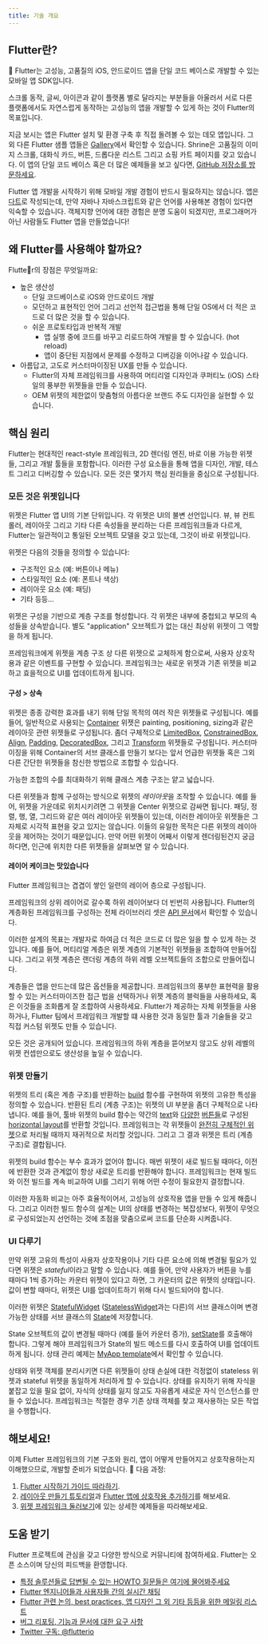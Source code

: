```yaml
---
title: 기술 개요
---
```


## Flutter란?

Flutter는 고성능, 고품질의 iOS, 안드로이드 앱을 단일 코드 베이스로 개발할 수 있는 모바일 앱 SDK입니다.

스크롤 동작, 글씨, 아이콘과 같이 플랫폼 별로 달라지는 부분들을 아울러서 서로 다른 플랫폼에서도 자연스럽게 동작하는 고성능의 앱을 개발할 수 있게 하는 것이 Flutter의 목표입니다.

<object type="image/svg+xml" data="/images/whatisflutter/hero-shrine.svg" style="width: 100%; height: 100%;"></object>

지금 보시는 앱은 Flutter 설치 및 환경 구축 후 직접 돌려볼 수 있는 데모 앱입니다. 그 외 다른 Flutter 샘플 앱들은 [Gallery](https://github.com/flutter/flutter/tree/master/examples/flutter_gallery/lib/demo)에서 확인할 수 있습니다.
Shrine은 고품질의 이미지 스크롤, 대화식 카드, 버튼, 드롭다운 리스트 그리고 쇼핑 카트 페이지를 갖고 있습니다. 이 앱의 단일 코드 베이스 혹은 더 많은 예제들을 보고 싶다면, [GitHub 저장소를 방문하세요](https://github.com/flutter/flutter/tree/master/examples).

Flutter 앱 개발을 시작하기 위해 모바일 개발 경험이 반드시 필요하지는 않습니다. 앱은 [다트](https://www.dartlang.org)로 작성되는데, 만약 자바나 자바스크립트와 같은 언어를 사용해본 경험이 있다면 익숙할 수 있습니다. 객체지향 언어에 대한 경험은 분명 도움이 되겠지만, 프로그래머가 아닌 사람들도 Flutter 앱을 만들었습니다!

## 왜 Flutter를 사용해야 할까요?

Flutter의 장점은 무엇일까요:
*   높은 생산성
    *   단일 코드베이스로 iOS와 안드로이드 개발
    *   모던하고 표현적인 언어 그리고 선언적 접근법을 통해 단일 OS에서 더 적은 코드로 더 많은 것을 할 수 있습니다.
    *   쉬운 프로토타입과 반복적 개발
        *   앱 실행 중에 코드를 바꾸고 리로드하여 개발을 할 수 있습니다. (hot reload)
        *   앱이 중단된 지점에서 문제를 수정하고 디버깅을 이어나갈 수 있습니다.
*   아름답고, 고도로 커스터마이징된 UX를 만들 수 있습니다.
    *   Flutter의 자체 프레임워크를 사용하여 머티리얼 디자인과 쿠퍼티노 (iOS) 스타일의 풍부한 위젯들을 만들 수 있습니다.
    *   OEM 위젯의 제한없이 맞춤형의 아름다운 브랜드 주도 디자인을 실현할 수 있습니다.

## 핵심 원리

Flutter는 현대적인 react-style 프레임워크, 2D 렌더링 엔진, 바로 이용 가능한 위젯들, 그리고 개발 툴들을 포함합니다. 이러한 구성 요소들을 통해 앱을 디자인, 개발, 테스트 그리고 디버깅할 수 있습니다. 모든 것은 몇가지 핵심 원리들을 중심으로 구성됩니다.

### 모든 것은 위젯입니다

위젯은 Flutter 앱 UI의 기본 단위입니다. 각 위젯은 UI의 불변 선언입니다. 뷰, 뷰 컨트롤러, 레이아웃 그리고 기타 다른 속성들을 분리하는 다른 프레임워크들과 다르게, Flutter는 일관적이고 통일된 오브젝트 모델을 갖고 있는데, 그것이 바로 위젯입니다.

위젯은 다음의 것들을 정의할 수 있습니다:

*   구조적인 요소 (예: 버튼이나 메뉴)
*   스타일적인 요소 (예: 폰트나 색상)
*   레이아웃 요소 (예: 패딩)
*   기타 등등...

위젯은 구성을 기반으로 계층 구조를 형성합니다. 각 위젯은 내부에 중첩되고 부모의 속성들을 상속받습니다. 별도 "application" 오브젝트가 없는 대신 최상위 위젯이 그 역할을 하게 됩니다.

프레임워크에게 위젯을 계층 구조 상 다른 위젯으로 교체하게 함으로써, 사용자 상호작용과 같은 이벤트를 구현할 수 있습니다. 프레임워크는 새로운 위젯과 기존 위젯을 비교하고 효을적으로 UI를 업데이트하게 됩니다.

#### 구성 > 상속

위젯은 종종 강력한 효과를 내기 위해 단일 목적의 여러 작은 위젯들로 구성됩니다. 예를 들어, 일반적으로 사용되는 [Container](https://github.com/flutter/flutter/blob/master/packages/flutter/lib/src/widgets/container.dart) 위젯은 painting, positioning, sizing과 같은 레이아웃 관련 위젯들로 구성됩니다. 좀더 구체적으로 [LimitedBox](https://docs.flutter.io/flutter/widgets/LimitedBox-class.html),
[ConstrainedBox](https://docs.flutter.io/flutter/widgets/ConstrainedBox-class.html),
[Align](https://docs.flutter.io/flutter/widgets/Align-class.html),
[Padding](https://docs.flutter.io/flutter/widgets/Padding-class.html),
[DecoratedBox](https://docs.flutter.io/flutter/widgets/DecoratedBox-class.html),
그리고 [Transform](https://docs.flutter.io/flutter/widgets/Transform-class.html) 위젯들로 구성됩니다. 커스터마이징을 위해 Container의 서브 클래스를 만들기 보다는 앞서 언급한 위젯들 혹은 그외 다른 간단한 위젯들을 참신한 방법으로 조합할 수 있습니다.

가능한 조합의 수를 최대화하기 위해 클래스 계층 구조는 얕고 넓습니다.

<object type="image/svg+xml" data="/images/whatisflutter/diagram-widgetclass.svg" style="width: 100%; height: 100%;"></object>

다른 위젯들과 함께 구성하는 방식으로 위젯의 *레이아웃*을 조작할 수 있습니다. 예를 들어, 위젯을 가운데로 위치시키려면 그 위젯을 Center 위젯으로 감싸면 됩니다. 패딩, 정렬, 행, 열, 그리드와 같은 여러 레이아웃 위젯들이 있는데, 이러한 레이아웃 위젯들은 그 자체로 시각적 표현을 갖고 있지는 않습니다. 이들의 유일한 목적은 다른 위젯의 레이아웃을 제어하는 것이기 때문입니다. 만약 어떤 위젯이 어째서 이렇게 렌더링된건지 궁금하다면, 인근에 위치한 다른 위젯들을 살펴보면 알 수 있습니다.

#### 레이어 케이크는 맛있습니다

Flutter 프레임워크는 겹겹이 쌓인 일련의 레이어 층으로 구성됩니다.

<object type="image/svg+xml" data="/images/whatisflutter/diagram-layercake.svg" style="width: 85%; height: 85%"></object>

프레임워크의 상위 레이어로 갈수록 하위 레이어보다 더 빈번히 사용됩니다. Flutter의 계층화된 프레임워크를 구성하는 전체 라이브러리 셋은 [API 문서](https://docs.flutter.io)에서 확인할 수 있습니다.

이러한 설계의 목표는 개발자로 하여금 더 적은 코드로 더 많은 일을 할 수 있게 하는 것입니다. 예를 들어, 머티리얼 계층은 위젯 계층의 기본적인 위젯들을 조합하여 만들어집니다. 그리고 위젯 계층은 랜더링 계층의 하위 레벨 오브젝트들의 조합으로 만들어집니다.

계층들은 앱을 만드는데 많은 옵션들을 제공합니다. 프레임워크의 풍부한 표현력을 활용할 수 있는 커스터마이즈한 접근 법을 선택하거나 위젯 계층의 블럭들을 사용하세요, 혹은 이것들을 조화롭게 잘 조합하여 사용하세요. Flutter가 제공하는 자체 위젯들을 사용하거나, Flutter 팀에서 프레임워크 개발할 떄 사용한 것과 동일한 툴과 기술들을 갖고 직접 커스텀 위젯도 만들 수 있습니다.


모든 것은 공개되어 있습니다. 프레임워크의 하위 계층을 뜯어보지 않고도 상위 레벨의 위젯 컨셉만으로도 생산성을 높일 수 있습니다.

### 위젯 만들기

위젯의 트리 (혹은 계층 구조)를 반환하는 [build](https://docs.flutter.io/flutter/widgets/StatelessWidget/build.html) 함수를 구현하여 위젯의 고유한 특성을 정의할 수 있습니다. 반환된 트리 (계층 구조)는 위젯의 UI 부분을 좀더 구체적으로 나타냅니다. 예를 들어, 툴바 위젯의 build 함수는 약간의 [text](https://docs.flutter.io/flutter/widgets/Text-class.html)와 [다양한](https://docs.flutter.io/flutter/material/IconButton-class.html)
[버튼들](https://docs.flutter.io/flutter/material/PopupMenuButton-class.html)로 구성된 [horizontal layout](https://docs.flutter.io/flutter/widgets/Row-class.html)를 반환할 것입니다. 프레임워크는 각 위젯들이 [완전히 구체적인 위젯](https://docs.flutter.io/flutter/widgets/RenderObjectWidget-class.html)으로 처리될 때까지 재귀적으로 처리할 것입니다. 그리고 그 결과 위젯은 트리 (계층 구조)로 결합됩니다.

위젯의 build 함수는 부수 효과가 없어야 합니다. 매번 위젯이 새로 빌드될 때마다, 이전에 반환한 것과 관계없이 항상 새로운 트리를 반환해야 합니다. 프레임워크는 현재 빌드와 이전 빌드를 계속 비교하여 UI를 그리기 위해 어떤 수정이 필요한지 결정합니다.

이러한 자동화 비교는 아주 효율적이어서, 고성능의 상호작용 앱을 만들 수 있게 해줍니다. 그리고 이러한 빌드 함수의 설계는 UI의 상태를 변경하는 복잡성보다, 위젯이 무엇으로 구성되었는지 선언하는 것에 초점을 맞춤으로써 코드를 단순화 시켜줍니다.

### UI 다루기

만약 위젯 고유의 특성이 사용자 상호작용이나 기타 다른 요소에 의해 변경될 필요가 있다면 위젯은 *stateful*이라고 말할 수 있습니다. 예를 들어, 만약 사용자가 버튼을 누를 때마다 1씩 증가하는 카운터 위젯이 있다고 하면, 그 카운터의 값은 위젯의 상태입니다. 값이 변할 때마다, 위젯은 UI를 업데이트하기 위해 다시 빌드되어야 합니다.

이러한 위젯은 [StatefulWidget](https://docs.flutter.io/flutter/widgets/StatefulWidget-class.html)
([StatelessWidget](https://docs.flutter.io/flutter/widgets/StatelessWidget-class.html)과는 다른)의 서브 클래스이며 변경 가능한 상태를 서브 클래스의 [State](https://docs.flutter.io/flutter/widgets/State-class.html)에 저장합니다.

<object type="image/svg+xml" data="/images/whatisflutter/diagram-state.svg" style="width: 85%; height: 85%"></object>

State 오브젝트의 값이 변경될 때마다 (예를 들어 카운터 증가), [setState]()를 호출해야 합니다. 그렇게 해야 프레임워크가 State의 빌드 메소드를 다시 호출하여 UI를 업데이트하게 됩니다. 상태 관리 예제는 [MyApp template](https://github.com/flutter/flutter/blob/master/packages/flutter_tools/templates/app/lib/main.dart.tmpl)에서 확인할 수 있습니다.

상태와 위젯 객체를 분리시키면 다른 위젯들이 상태 손실에 대한 걱정없이 stateless 위젯과 stateful 위젯을 동일하게 처리하게 할 수 있습니다. 상태를 유지하기 위해 자식을 붙잡고 있을 필요 없이, 자식의 상태를 잃지 않고도 자유롭게 새로운 자식 인스턴스를 만들 수 있습니다. 프레임워크는 적절한 경우 기존 상태 객체를 찾고 재사용하는 모든 작업을 수행합니다.

## 해보세요!

이제 Flutter 프레임워크의 기본 구조와 원리, 앱이 어떻게 만들어지고 상호작용하는지 이해했으므로, 개발할 준비가 되었습니다.

다음 과정:

1.  [Flutter 시작하기 가이드 따라하기](/docs/get-started).
1.  [레이아웃 만들기 튜토리얼](/docs/development/ui/layout/tutorial)과 [Flutter 앱에 상호작용 추가하기](/docs/development/ui/interactive)를 해보세요.
1.  [위젯 프레임워크 둘러보기](/docs/development/ui/widgets-intro)에 있는 상세한 예제들을 따라해보세요.

## 도움 받기

Flutter 프로젝트에 관심을 갖고 다양한 방식으로 커뮤니티에 참여하세요. Flutter는 오픈 소스이며 당신의 피드백을 환영합니다.

- [특정 솔루션들로 답변될 수 있는 HOWTO 질문들은 여기에 물어봐주세요][so]
- [Flutter 엔지니어들과 사용자들 간의 실시간 채팅][gitter]
- [Flutter 관련 논의, best practices, 앱 디자인 그 외 기타 등등을 위한 메일링 리스트][mailinglist]
- [버그 리포팅, 기능과 문서에 대한 요구 사항][issues]
- [Twitter 구독: @flutterio](https://twitter.com/flutterio/)


[issues]: https://github.com/flutter/flutter/issues
[apidocs]: https://docs.flutter.io
[so]: https://stackoverflow.com/tags/flutter
[mailinglist]: https://groups.google.com/d/forum/flutter-dev
[gitter]: https://gitter.im/flutter/flutter
